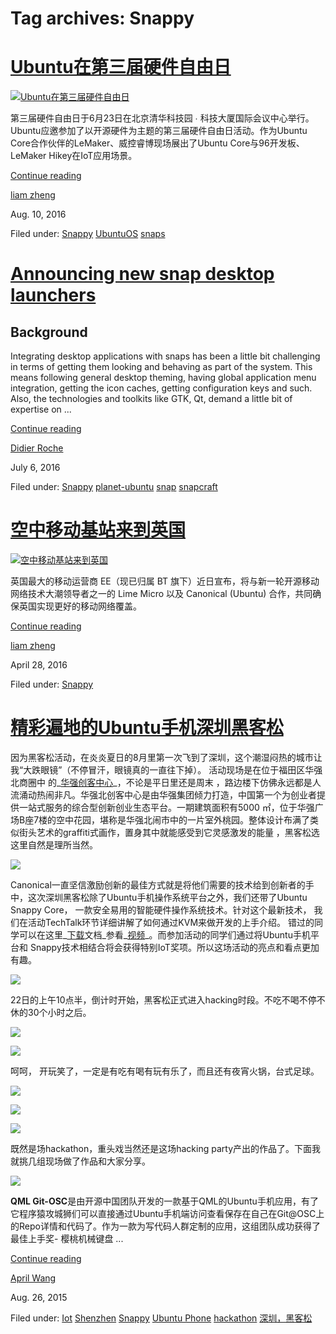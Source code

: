 





# Tag archives: Snappy





#  [Ubuntu在第三届硬件自由日](/en/blog/2016/08/10/hardware-freedom-day/)

[ ![Ubuntu在第三届硬件自由日](/static/devportal_uploaded/12892aad-49f8-423a-8ee1-1e2329288d34-uploads/zinnia/2016/08/10/mmexport1466674102630.jpg)
](/en/blog/2016/08/10/hardware-freedom-day/)

第三届硬件自由日于6月23日在北京清华科技园 ∙ 科技大厦国际会议中心举行。Ubuntu应邀参加了以开源硬件为主题的第三届硬件自由日活动。作为Ubuntu
Core合作伙伴的LeMaker、威控睿博现场展出了Ubuntu Core与96开发板、LeMaker Hikey在IoT应用场景。

[Continue reading](/en/blog/2016/08/10/hardware-freedom-day/)

[liam zheng](/en/blog/authors/tmacyunn1/)

Aug. 10, 2016

Filed under: [Snappy](/en/blog/tags/Snappy/) [UbuntuOS](/en/blog/tags/Ubuntu%20OS/) [snaps](/en/blog/tags/snaps/)

#  [Announcing new snap desktop launchers](/en/blog/2016/07/06/announcing-new-snap-desktop-launchers/)

## Background

Integrating desktop applications with snaps has been a little bit challenging
in terms of getting them looking and behaving as part of the system. This
means following general desktop theming, having global application menu
integration, getting the icon caches, getting configuration keys and such.
Also, the technologies and toolkits like GTK, Qt, demand a little bit of
expertise on ...

[Continue reading](/en/blog/2016/07/06/announcing-new-snap-desktop-launchers/)

[Didier Roche](/en/blog/authors/didrocks/)

July 6, 2016

Filed under: [Snappy](/en/blog/tags/Snappy/) [planet-ubuntu](/en/blog/tags/planet-ubuntu/) [snap](/en/blog/tags/snap/)
[snapcraft](/en/blog/tags/snapcraft/)

#  [空中移动基站来到英国](/en/blog/2016/04/28/flying-mobile-base-stations/)

[ ![空中移动基站来到英国](/static/devportal_uploaded/92a1d27e-29d5-4062-90f6-2bc0fa0deb78-uploads/zinnia/2016/04/28/limesdr-splash_png_project-main.jpg)
](/en/blog/2016/04/28/flying-mobile-base-stations/)

英国最大的移动运营商 EE（现已归属 BT 旗下）近日宣布，将与新一轮开源移动网络技术大潮领导者之一的 Lime Micro 以及 Canonical
(Ubuntu) 合作，共同确保英国实现更好的移动网络覆盖。

[Continue reading](/en/blog/2016/04/28/flying-mobile-base-stations/)

[liam zheng](/en/blog/authors/tmacyunn1/)

April 28, 2016

Filed under: [Snappy](/en/blog/tags/Snappy/)

#  [精彩遍地的Ubuntu手机深圳黑客松](/en/blog/2015/08/26/ubuntu/)

因为黑客松活动，在炎炎夏日的8月里第一次飞到了深圳，这个潮湿闷热的城市让我“大跌眼镜”（不停冒汗，眼镜真的一直往下掉）。 活动现场是在位于福田区华强北商圈中
的_[华强创客中心](http://baike.baidu.com/link?url=NgILl4qUdcRsE4p6eFx59gRzeO1VV8L5xDXj7PUnTr2r-rhF63ij1obuXDv5CMKhd_I8oCUPl72HR6wtymp_056LA0Kz5qF4HmwYmksoOoRlRy4WTuSAY7RSJZHZu4yIKwoVb6p8UE3u9ue8lhGIUYIa3fgkPf9BmFnsrlJv_5EDbdMGRq5wjfnAOGfzWw9HKk2C2y6p2v7Hj_1iBnTN7QSg_l4yyiXR7czjVSaSXHCRp7BbV7Ylmj9Y6l-YAIMg)_，不论是平日里还是周末
，路边楼下仿佛永远都是人流涌动热闹非凡。华强北创客中心是由华强集团倾力打造，中国第一个为创业者提供一站式服务的综合型创新创业生态平台。一期建筑面积有5000
㎡，位于华强广场B座7楼的空中花园，堪称是华强北闹市中的一片室外桃园。整体设计布满了类似街头艺术的graffiti式画作，置身其中就能感受到它灵感激发的能量
，黑客松选这里自然是理所当然。

![](/static/devportal_uploaded/3f9bfed8-3c46-417d-bd86-d17df100f792-0e66d9fd-6c76-480c-9ae5-d6b25d605dce-media/2015/08/26/location.PNG)

Canonical一直坚信激励创新的最佳方式就是将他们需要的技术给到创新者的手中，这次深圳黑客松除了Ubuntu手机操作系统平台之外，我们还带了Ubuntu
Snappy Core， 一款安全易用的智能硬件操作系统技术。针对这个最新技术， 我们在活动TechTalk环节详细讲解了如何通过KVM来做开发的上手介绍。
错过的同学可以在这里_[下载](http://vdisk.weibo.com/s/A0KpwLzoQCpR)文档_参看_[视频](http://v.youku.com/v_show/id_XMTMxODgwMjE0OA==.html?from=y1.7-1.2)_。而参加活动的同学们通过将Ubuntu手机平台和
Snappy技术相结合将会获得特别IoT奖项。所以这场活动的亮点和看点更加有趣。

![](/static/devportal_uploaded/7edfb834-5e81-4cc4-b385-ee9604fdc8de-003ac11f-75ec-4c99-86e2-ade05cdc9539-media/2015/08/26/snappytalk.PNG)

22日的上午10点半，倒计时开始，黑客松正式进入hacking时段。不吃不喝不停不休的30个小时之后。

![](/static/devportal_uploaded/fd42cf88-e045-4f0f-8d26-441c761a961b-8afd9b0a-8faa-48e7-8506-64d7d2d4a03d-media/2015/08/26/team.PNG)

![](/static/devportal_uploaded/1e2ca837-1cd5-4156-9f67-7c2a326ae5af-bfe35b33-04d6-468d-a314-a77ae9bcaf32-media/2015/08/26/coding.PNG)

呵呵， 开玩笑了，一定是有吃有喝有玩有乐了，而且还有夜宵火锅，台式足球。

![](/static/devportal_uploaded/901579f6-2d7f-4433-a659-f8567b6d6048-9ffa72c1-ffaf-4722-8703-e19c0db16f7f-media/2015/08/26/teameat.PNG)

![](/static/devportal_uploaded/d5051b47-6ea9-4b3d-b405-a80a0c4d47b3-0b6e7406-d799-4f3f-a7d8-6f62ecda4b33-media/2015/08/26/tablefootball.PNG)

![](/static/devportal_uploaded/51977407-ae1e-490b-a787-85c81d8f4ed9-1be73ede-7205-4b9f-b5e5-5344dc366ddb-media/2015/08/26/hotpot.PNG)

既然是场hackathon，重头戏当然还是这场hacking party产出的作品了。下面我就挑几组现场做了作品和大家分享。

![](/static/devportal_uploaded/7dbdb2c7-9892-473a-980a-138695fb3c38-2c86e90c-62d3-4209-98d1-2f00533e35bd-media/2015/08/26/demo.PNG)

**QML Git-OSC**是由开源中国团队开发的一款基于QML的Ubuntu手机应用，有了它程序猿攻城狮们可以直接通过Ubuntu手机端访问查看保存在自己在Git@OSC上的Repo详情和代码了。作为一款为写代码人群定制的应用，这组团队成功获得了最佳上手奖- 樱桃机械键盘 ...

[Continue reading](/en/blog/2015/08/26/ubuntu/)

[April Wang](/en/blog/authors/aprilswang/)

Aug. 26, 2015

Filed under: [Iot](/en/blog/tags/Iot/) [Shenzhen](/en/blog/tags/Shenzhen/)
[Snappy](/en/blog/tags/Snappy/) [Ubuntu Phone](/en/blog/tags/Ubuntu%20Phone/)
[hackathon](/en/blog/tags/hackathon/) [深圳，黑客松](/en/blog/tags/%E6%B7%B1%E5%9C%B3%EF%BC%8C%E9%BB%91%E5%AE%A2%E6%9D%BE/)





